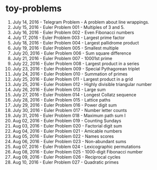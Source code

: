 # toy-problems

1. July 14, 2016 - Telegram Problem - A problem about line wrappings.
1. July 15, 2016 - Euler Problem 001 - Multiples of 3 and 5.
1. July 16, 2016 - Euler Problem 002 - Even Fibonacci numbers
1. July 17, 2016 - Euler Problem 003 - Largest prime factor
1. July 18, 2016 - Euler Problem 004 - Largest pallidrome product
1. July 19, 2016 - Euler Problem 005 - Smallest multiple
1. July 20, 2016 - Euler Problem 006 - Sum square difference
1. July 21, 2016 - Euler Problem 007 - 10001st prime
1. July 22, 2016 - Euler Problem 008 - Largest product in a series
1. July 23, 2016 - Euler Problem 009 - Special Pythagorean triplet
1. July 24, 2016 - Euler Problem 010 - Summation of primes
1. July 25, 2016 - Euler Problem 011 - Largest product in a grid
1. July 25, 2016 - Euler Problem 012 - Highly divisible triangular number
1. July 26, 2016 - Euler Problem 013 - Large sum
1. July 27, 2016 - Euler Problem 014 - Longest Collatz sequence
1. July 28, 2016 - Euler Problem 015 - Lattice paths
1. July 29, 2016 - Euler Problem 016 - Power digit sum
1. July 30, 2016 - Euler Problem 017 - Number letter counts
1. July 31, 2016 - Euler Problem 018 - Maximum path sum I
1. Aug  02, 2016 - Euler Problem 019 - Counting Sundays
1. Aug  03, 2016 - Euler Problem 020 - Factorial digit sum
1. Aug  04, 2016 - Euler Problem 021 - Amicable numbers
1. Aug  05, 2016 - Euler Problem 022 - Names scores
1. Aug  06, 2016 - Euler Problem 023 - Non-abundant sums
1. Aug  07, 2016 - Euler Problem 024 - Lexicographic permutations
1. Aug  08, 2016 - Euler Problem 025 - 1000-digit Fibonacci number
1. Aug  09, 2016 - Euler Problem 026 - Reciprocal cycles
1. Aug  10, 2016 - Euler Problem 027 - Quadratic primes
